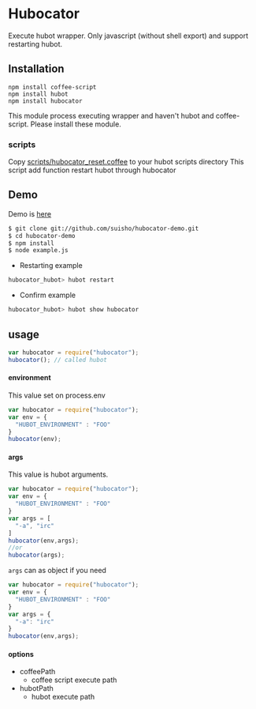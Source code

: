 # Hubocator
Execute hubot wrapper. 
Only javascript (without shell export) and support restarting hubot.

## Installation

```
npm install coffee-script
npm install hubot
npm install hubocator
```
This module process executing wrapper and haven't hubot and coffee-script.
Please install these module.

### scripts
Copy [scripts/hubocator_reset.coffee](https://github.com/suisho/hubocator/blob/master/scripts/hubocator_restart.coffee) to your hubot scripts directory
This script add function restart hubot through hubocator

## Demo
Demo is [here](https://github.com/suisho/hubocator-demo)
```sh
$ git clone git://github.com/suisho/hubocator-demo.git
$ cd hubocator-demo
$ npm install
$ node example.js
```

- Restarting example
```sh
hubocator_hubot> hubot restart
```

- Confirm example
```sh
hubocator_hubot> hubot show hubocator
```

## usage
```javascript
var hubocator = require("hubocator");
hubocator(); // called hubot
```

#### environment
This value set on process.env
```javascript
var hubocator = require("hubocator");
var env = {
  "HUBOT_ENVIRONMENT" : "FOO"
}
hubocator(env);
```

#### args
This value is hubot arguments.
```javascript
var hubocator = require("hubocator");
var env = {
  "HUBOT_ENVIRONMENT" : "FOO"
}
var args = [
  "-a", "irc"
]
hubocator(env,args);
//or
hubocator(args);
```

`args` can as object if you need
```javascript
var hubocator = require("hubocator");
var env = {
  "HUBOT_ENVIRONMENT" : "FOO"
}
var args = {
  "-a": "irc"
}
hubocator(env,args);

```

#### options
- coffeePath
  - coffee script execute path
- hubotPath
  - hubot execute path
